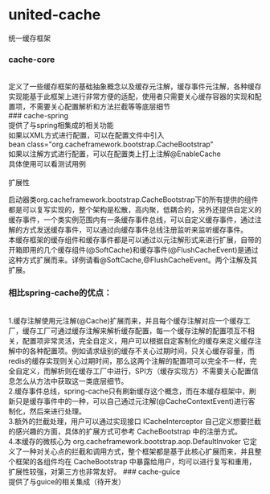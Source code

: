# united-cache
统一缓存框架 </br>
### cache-core 
</br>
定义了一些缓存框架的基础抽象概念以及缓存元注解，缓存事件元注解，各种缓存实现能基于此框架上进行非常方便的适配，使用者只需要关心缓存容器的实现和配置项，不需要关心配置解析和方法拦截等等底层细节</br>
### cache-spring
</br>
提供了与spring相集成的相关功能</br>
如果以XML方式进行配置，可以在配置文件中引入</br>
bean class="org.cacheframework.bootstrap.CacheBootstrap" </br>
如果以注解方式进行配置，可以在配置类上打上注解@EnableCache<br>
具体使用可以看测试用例</br><br>
扩展性

启动器类org.cacheframework.bootstrap.CacheBootstrap下的所有提供的组件都是可以复写实现的，整个架构是松散，高内聚，低耦合的，另外还提供自定义的缓存事件，一个类实例范围内有一条缓存事件总线，可以自定义缓存事件，通过注解的方式发送缓存事件，可以通过向缓存事件总线注册监听来监听缓存事件。<br>
本缓存框架的缓存组件和缓存事件都是可以通过以元注解形式来进行扩展，自带的开箱即用的几个缓存组件(@SoftCache)和缓存事件(@FlushCacheEvent)是通过这种方式扩展而来。详例请看@SoftCache,@FlushCacheEvent。两个注解及其扩展。<br>
### 相比spring-cache的优点：
<br>
1.缓存注解使用元注解(@Cache)扩展而来，并且每个缓存注解对应一个缓存工厂，缓存工厂可通过缓存注解来解析缓存配置，每一个缓存注解的配置项互不相关，配置项非常灵活，完全自定义，用户可以根据自定客制化的缓存来定义缓存注解中的各种配置项。例如请求级别的缓存不关心过期时间，只关心缓存容量，而redis的缓存实现则关心过期时间，那么这两个注解的配置项可以完全不一样，完全自定义，而解析则在缓存工厂中进行，SPI方（缓存实现方）不需要关心配置信息怎么从方法中获取这一类底层细节。<br>
2.缓存事件总线，spring-cache只有刷新缓存这个概念，而在本缓存框架中，刷新只是缓存事件中的一种，可以自己通过元注解(@CacheContextEvent)进行客制化，然后来进行处理。<br>
3.额外的拦截处理，用户可以通过实现接口 ICacheInterceptor 自己定义想要拦截的感兴趣的方面，具体的扩展方式可参考 CacheBootstrap 中的注册方式。<br>
4.本缓存的微核心为 org.cacheframework.bootstrap.aop.DefaultInvoker 它定义了一种对关心点的拦截和调用方式，整个框架都是基于此核心扩展而来，并且整个框架的各组件均在 CacheBootstrap 中暴露给用户，均可以进行复写和重用，扩展性较强，对第三方也非常友好。
### cache-guice
</br>
提供了与guice的相关集成（待开发）</br>
